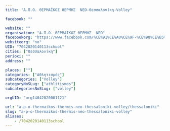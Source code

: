 ```yaml
---
title: "Α.Π.Ο. ΘΕΡΜΑΪΚΟΣ ΘΕΡΜΗΣ  ΝΕΟ-Θεσσαλονίκη-Volley"

facebook: ""

website: ""
organisation: "Α.Π.Ο. ΘΕΡΜΑΪΚΟΣ ΘΕΡΜΗΣ  ΝΕΟ"
facebookorg: "https://www.facebook.com/%CE%91%CE%A0%CE%9F-%CE%98%CE%B5%CF%81%CE%BC%CE%B1%CE%B9%CE%BA%CF%8C%CF%82-%CE%98%CE%AD%CF%81%CE%BC%CE%B7%CF%82-186456898153608/"
websiteorg: "no"
UID: "7042020140113school"
cities: ["Θεσσαλονίκη"]
perioxi: ""
address: ""

places: [""]
categories: ["Αθλητισμός"]
subcategories: ["Volley"]
categoryNoSLug: ["athlitismos"]
subcategoriesNoSLug: ["volley"]

orgUID: "org14042020001121"

url: "a-p-o-thermaikos-thermis-neo-thessaloniki-volley/thessaloniki"
slug: "a-p-o-thermaikos-thermis-neo-thessaloniki-volley"
aliases:
    - /7042020140113school
---
```





